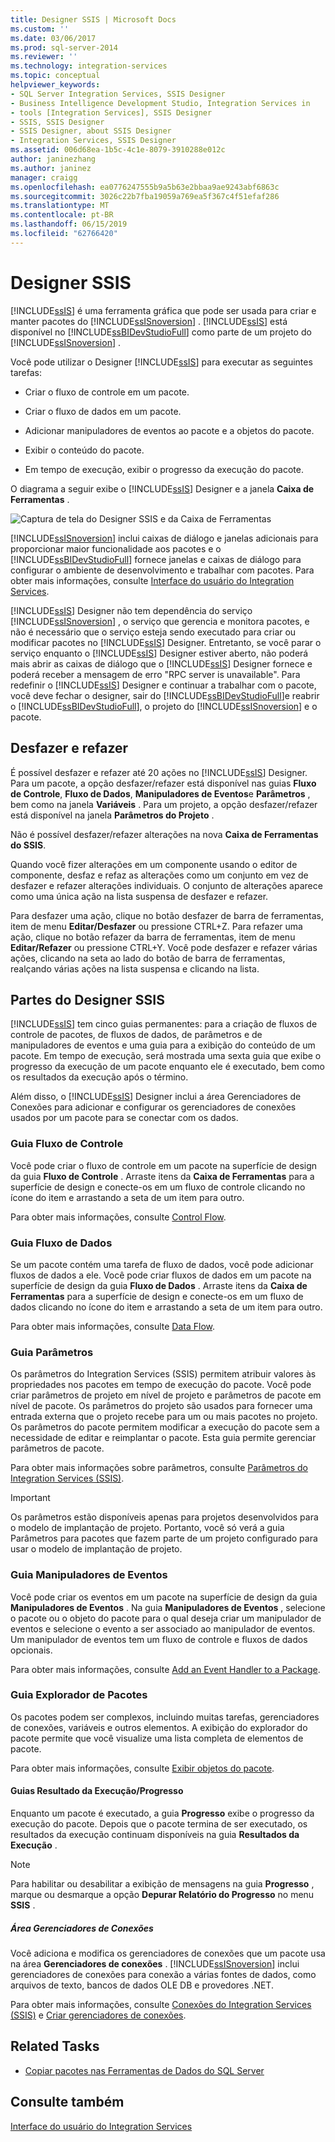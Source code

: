 ```yaml
---
title: Designer SSIS | Microsoft Docs
ms.custom: ''
ms.date: 03/06/2017
ms.prod: sql-server-2014
ms.reviewer: ''
ms.technology: integration-services
ms.topic: conceptual
helpviewer_keywords:
- SQL Server Integration Services, SSIS Designer
- Business Intelligence Development Studio, Integration Services in
- tools [Integration Services], SSIS Designer
- SSIS, SSIS Designer
- SSIS Designer, about SSIS Designer
- Integration Services, SSIS Designer
ms.assetid: 006d68ea-1b5c-4c1e-8079-3910288e012c
author: janinezhang
ms.author: janinez
manager: craigg
ms.openlocfilehash: ea0776247555b9a5b63e2bbaa9ae9243abf6863c
ms.sourcegitcommit: 3026c22b7fba19059a769ea5f367c4f51efaf286
ms.translationtype: MT
ms.contentlocale: pt-BR
ms.lasthandoff: 06/15/2019
ms.locfileid: "62766420"
---
```

# <a name="ssis-designer"></a>Designer SSIS
  [!INCLUDE[ssIS](../includes/ssis-md.md)] é uma ferramenta gráfica que pode ser usada para criar e manter pacotes do [!INCLUDE[ssISnoversion](../includes/ssisnoversion-md.md)] . [!INCLUDE[ssIS](../includes/ssis-md.md)] está disponível no [!INCLUDE[ssBIDevStudioFull](../includes/ssbidevstudiofull-md.md)] como parte de um projeto do [!INCLUDE[ssISnoversion](../includes/ssisnoversion-md.md)] .  
  
 Você pode utilizar o Designer [!INCLUDE[ssIS](../includes/ssis-md.md)] para executar as seguintes tarefas:  
  
-   Criar o fluxo de controle em um pacote.  
  
-   Criar o fluxo de dados em um pacote.  
  
-   Adicionar manipuladores de eventos ao pacote e a objetos do pacote.  
  
-   Exibir o conteúdo do pacote.  
  
-   Em tempo de execução, exibir o progresso da execução do pacote.  
  
 O diagrama a seguir exibe o [!INCLUDE[ssIS](../includes/ssis-md.md)] Designer e a janela **Caixa de Ferramentas** .  
  
 ![Captura de tela do Designer SSIS e da Caixa de Ferramentas](media/denali-designerandtoolbox.gif "Captura de tela do Designer SSIS e da Caixa de Ferramentas")  
  
 [!INCLUDE[ssISnoversion](../includes/ssisnoversion-md.md)] inclui caixas de diálogo e janelas adicionais para proporcionar maior funcionalidade aos pacotes e o [!INCLUDE[ssBIDevStudioFull](../includes/ssbidevstudiofull-md.md)] fornece janelas e caixas de diálogo para configurar o ambiente de desenvolvimento e trabalhar com pacotes. Para obter mais informações, consulte [Interface do usuário do Integration Services](integration-services-user-interface.md).  
  
 [!INCLUDE[ssIS](../includes/ssis-md.md)] Designer não tem dependência do serviço [!INCLUDE[ssISnoversion](../includes/ssisnoversion-md.md)] , o serviço que gerencia e monitora pacotes, e não é necessário que o serviço esteja sendo executado para criar ou modificar pacotes no [!INCLUDE[ssIS](../includes/ssis-md.md)] Designer. Entretanto, se você parar o serviço enquanto o [!INCLUDE[ssIS](../includes/ssis-md.md)] Designer estiver aberto, não poderá mais abrir as caixas de diálogo que o [!INCLUDE[ssIS](../includes/ssis-md.md)] Designer fornece e poderá receber a mensagem de erro "RPC server is unavailable". Para redefinir o [!INCLUDE[ssIS](../includes/ssis-md.md)] Designer e continuar a trabalhar com o pacote, você deve fechar o designer, sair do [!INCLUDE[ssBIDevStudioFull](../includes/ssbidevstudiofull-md.md)]e reabrir o [!INCLUDE[ssBIDevStudioFull](../includes/ssbidevstudiofull-md.md)], o projeto do [!INCLUDE[ssISnoversion](../includes/ssisnoversion-md.md)] e o pacote.  
  
## <a name="undo-and-redo"></a>Desfazer e refazer  
 É possível desfazer e refazer até 20 ações no [!INCLUDE[ssIS](../includes/ssis-md.md)] Designer. Para um pacote, a opção desfazer/refazer está disponível nas guias **Fluxo de Controle**, **Fluxo de Dados**, **Manipuladores de Eventos**e **Parâmetros** , bem como na janela **Variáveis** . Para um projeto, a opção desfazer/refazer está disponível na janela **Parâmetros do Projeto** .  
  
 Não é possível desfazer/refazer alterações na nova **Caixa de Ferramentas do SSIS**.  
  
 Quando você fizer alterações em um componente usando o editor de componente, desfaz e refaz as alterações como um conjunto em vez de desfazer e refazer alterações individuais. O conjunto de alterações aparece como uma única ação na lista suspensa de desfazer e refazer.  
  
 Para desfazer uma ação, clique no botão desfazer de barra de ferramentas, item de menu **Editar/Desfazer** ou pressione CTRL+Z. Para refazer uma ação, clique no botão refazer da barra de ferramentas, item de menu **Editar/Refazer** ou pressione CTRL+Y. Você pode desfazer e refazer várias ações, clicando na seta ao lado do botão de barra de ferramentas, realçando várias ações na lista suspensa e clicando na lista.  
  
## <a name="parts-of-the-ssis-designer"></a>Partes do Designer SSIS  
 [!INCLUDE[ssIS](../includes/ssis-md.md)] tem cinco guias permanentes: para a criação de fluxos de controle de pacotes, de fluxos de dados, de parâmetros e de manipuladores de eventos e uma guia para a exibição do conteúdo de um pacote. Em tempo de execução, será mostrada uma sexta guia que exibe o progresso da execução de um pacote enquanto ele é executado, bem como os resultados da execução após o término.  
  
 Além disso, o [!INCLUDE[ssIS](../includes/ssis-md.md)] Designer inclui a área Gerenciadores de Conexões para adicionar e configurar os gerenciadores de conexões usados por um pacote para se conectar com os dados.  
  
### <a name="control-flow-tab"></a>Guia Fluxo de Controle  
 Você pode criar o fluxo de controle em um pacote na superfície de design da guia **Fluxo de Controle** . Arraste itens da **Caixa de Ferramentas** para a superfície de design e conecte-os em um fluxo de controle clicando no ícone do item e arrastando a seta de um item para outro.  
  
 Para obter mais informações, consulte [Control Flow](control-flow/control-flow.md).  
  
### <a name="data-flow-tab"></a>Guia Fluxo de Dados  
 Se um pacote contém uma tarefa de fluxo de dados, você pode adicionar fluxos de dados a ele. Você pode criar fluxos de dados em um pacote na superfície de design da guia **Fluxo de Dados** . Arraste itens da **Caixa de Ferramentas** para a superfície de design e conecte-os em um fluxo de dados clicando no ícone do item e arrastando a seta de um item para outro.  
  
 Para obter mais informações, consulte [Data Flow](data-flow/data-flow.md).  
  
### <a name="parameters-tab"></a>Guia Parâmetros  
 Os parâmetros do Integration Services (SSIS) permitem atribuir valores às propriedades nos pacotes em tempo de execução do pacote. Você pode criar parâmetros de projeto em nível de projeto e parâmetros de pacote em nível de pacote. Os parâmetros do projeto são usados para fornecer uma entrada externa que o projeto recebe para um ou mais pacotes no projeto. Os parâmetros do pacote permitem modificar a execução do pacote sem a necessidade de editar e reimplantar o pacote. Esta guia permite gerenciar parâmetros de pacote.  
  
 Para obter mais informações sobre parâmetros, consulte [Parâmetros do Integration Services &#40;SSIS&#41;](integration-services-ssis-package-and-project-parameters.md).  
  
> [!IMPORTANT]  
>  Os parâmetros estão disponíveis apenas para projetos desenvolvidos para o modelo de implantação de projeto. Portanto, você só verá a guia Parâmetros para pacotes que fazem parte de um projeto configurado para usar o modelo de implantação de projeto.  
  
### <a name="event-handlers-tab"></a>Guia Manipuladores de Eventos  
 Você pode criar os eventos em um pacote na superfície de design da guia **Manipuladores de Eventos** . Na guia **Manipuladores de Eventos** , selecione o pacote ou o objeto do pacote para o qual deseja criar um manipulador de eventos e selecione o evento a ser associado ao manipulador de eventos. Um manipulador de eventos tem um fluxo de controle e fluxos de dados opcionais.  
  
 Para obter mais informações, consulte [Add an Event Handler to a Package](../../2014/integration-services/add-an-event-handler-to-a-package.md).  
  
### <a name="package-explorer-tab"></a>Guia Explorador de Pacotes  
 Os pacotes podem ser complexos, incluindo muitas tarefas, gerenciadores de conexões, variáveis e outros elementos. A exibição do explorador do pacote permite que você visualize uma lista completa de elementos de pacote.  
  
 Para obter mais informações, consulte [Exibir objetos do pacote](view-package-objects.md).  
  
#### <a name="progressexecution-result-tab"></a>Guias Resultado da Execução/Progresso  
 Enquanto um pacote é executado, a guia **Progresso** exibe o progresso da execução do pacote. Depois que o pacote termina de ser executado, os resultados da execução continuam disponíveis na guia **Resultados da Execução** .  
  
> [!NOTE]  
>  Para habilitar ou desabilitar a exibição de mensagens na guia **Progresso** , marque ou desmarque a opção **Depurar Relatório do Progresso** no menu **SSIS** .  
  
##### <a name="connection-managers-area"></a>Área Gerenciadores de Conexões  
 Você adiciona e modifica os gerenciadores de conexões que um pacote usa na área **Gerenciadores de conexões** . [!INCLUDE[ssISnoversion](../includes/ssisnoversion-md.md)] inclui gerenciadores de conexões para conexão a várias fontes de dados, como arquivos de texto, bancos de dados OLE DB e provedores .NET.  
  
 Para obter mais informações, consulte [Conexões do Integration Services &#40;SSIS&#41;](connection-manager/integration-services-ssis-connections.md) e [Criar gerenciadores de conexões](../../2014/integration-services/create-connection-managers.md).  
  
## <a name="related-tasks"></a>Related Tasks  
  
-   [Copiar pacotes nas Ferramentas de Dados do SQL Server](create-packages-in-sql-server-data-tools.md)  
  
## <a name="see-also"></a>Consulte também  
 [Interface do usuário do Integration Services](integration-services-user-interface.md)  
  
  
